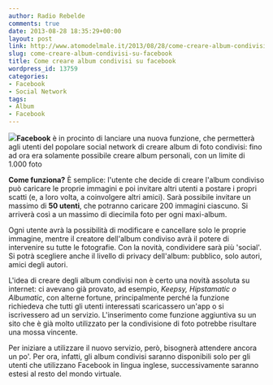 ```yaml
---
author: Radio Rebelde
comments: true
date: 2013-08-28 18:35:29+00:00
layout: post
link: http://www.atomodelmale.it/2013/08/28/come-creare-album-condivisi-su-facebook/
slug: come-creare-album-condivisi-su-facebook
title: Come creare album condivisi su facebook
wordpress_id: 13759
categories:
- Facebook
- Social Network
tags:
- Album
- Facebook
---
```


**![](http://www.atomodelmale.it/wp-content/uploads/2013/08/Facebook-1220_edited-1-664x374-300x168.jpg)Facebook** è in procinto di lanciare una nuova funzione, che permetterà agli utenti del popolare social network di creare album di foto condivisi: fino ad ora era solamente possibile creare album personali, con un limite di 1.000 foto

**Come funziona?** È semplice: l'utente che decide di creare l'album condiviso può caricare le proprie immagini e poi invitare altri utenti a postare i propri scatti (e, a loro volta, a coinvolgere altri amici). Sarà possibile invitare un massimo di **50 utenti**, che potranno caricare 200 immagini ciascuno. Si arriverà così a un massimo di diecimila foto per ogni maxi-album.

Ogni utente avrà la possibilità di modificare e cancellare solo le proprie immagine, mentre il creatore dell'album condiviso avrà il potere di intervenire su tutte le fotografie. Con la novità, condividere sarà più 'social'. Si potrà scegliere anche il livello di privacy dell'album: pubblico, solo autori, amici degli autori.



L'idea di creare degli album condivisi non è certo una novità assoluta su internet: ci avevano già provato, ad esempio, _Keepsy, Hipstamatic o Albumatic_, con alterne fortune, principalmente perché la funzione richiedeva che tutti gli utenti interessati scaricassero un'app o si iscrivessero ad un servizio. L'inserimento come funzione aggiuntiva su un sito che è già molto utilizzato per la condivisione di foto potrebbe risultare una mossa vincente.

Per iniziare a utilizzare il nuovo servizio, però, bisognerà attendere ancora un po'. Per ora, infatti, gli album condivisi saranno disponibili solo per gli utenti che utilizzano Facebook in lingua inglese, successivamente saranno estesi al resto del mondo virtuale.
